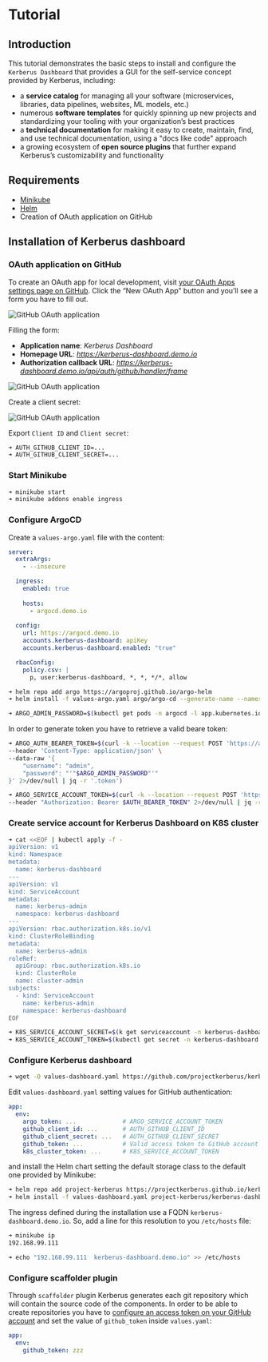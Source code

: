 # Tutorial

## Introduction

This tutorial demonstrates the basic steps to install and configure the `Kerberus Dashboard` that provides a GUI for the self-service concept provided by Kerberus, including:

* a **service catalog** for managing all your software (microservices, libraries, data pipelines, websites, ML models, etc.)
* numerous **software templates** for quickly spinning up new projects and standardizing your tooling with your organization’s best practices
* a **technical documentation** for making it easy to create, maintain, find, and use technical documentation, using a "docs like code" approach
* a growing ecosystem of **open source plugins** that further expand Kerberus’s customizability and functionality

## Requirements

* [Minikube](https://minikube.sigs.k8s.io/docs/start/)
* [Helm](https://helm.sh/docs/intro/install/)
* Creation of OAuth application on GitHub

## Installation of Kerberus dashboard

### OAuth application on GitHub

To create an OAuth app for local development, visit [your OAuth Apps settings page on GitHub](https://github.com/settings/developers). Click the “New OAuth App” button and you’ll see a form you have to fill out.

![GitHub OAuth application](media/github_oauth_1.png)

Filling the form:

* **Application name**: *Kerberus Dashboard*
* **Homepage URL**: *<https://kerberus-dashboard.demo.io>*
* **Authorization callback URL**: *<https://kerberus-dashboard.demo.io/api/auth/github/handler/frame>*

![GitHub OAuth application](media/github_oauth_2.png)

Create a client secret:

![GitHub OAuth application](media/github_oauth_3.png)

Export `Client ID` and `Client secret`:

```bash
➜ AUTH_GITHUB_CLIENT_ID=...
➜ AUTH_GITHUB_CLIENT_SECRET=...
```

### Start Minikube

```bash
➜ minikube start
➜ minikube addons enable ingress
```

### Configure ArgoCD

Create a `values-argo.yaml` file with the content:

```yaml
server:
  extraArgs:
    - --insecure

  ingress:
    enabled: true
    
    hosts:
      - argocd.demo.io
  
  config:
    url: https://argocd.demo.io
    accounts.kerberus-dashboard: apiKey
    accounts.kerberus-dashboard.enabled: "true"

  rbacConfig:
    policy.csv: |
      p, user:kerberus-dashboard, *, *, */*, allow
```

```bash
➜ helm repo add argo https://argoproj.github.io/argo-helm
➜ helm install -f values-argo.yaml argo/argo-cd --generate-name --namespace=argocd --create-namespace

➜ ARGO_ADMIN_PASSWORD=$(kubectl get pods -n argocd -l app.kubernetes.io/name=argocd-server -o name | cut -d'/' -f 2)
```

In order to generate token you have to retrieve a valid beare token:

```bash
➜ ARGO_AUTH_BEARER_TOKEN=$(curl -k --location --request POST 'https://argocd.demo.io/api/v1/session' \
--header 'Content-Type: application/json' \
--data-raw '{
    "username": "admin",
    "password": "'"$ARGO_ADMIN_PASSWORD"'"
}' 2>/dev/null | jq -r '.token')

➜ ARGO_SERVICE_ACCOUNT_TOKEN=$(curl -k --location --request POST 'https://argocd.demo.io/api/v1/account/kerberus-dashboard/token' \
--header "Authorization: Bearer $AUTH_BEARER_TOKEN" 2>/dev/null | jq -r '.token')
```

### Create service account for Kerberus Dashboard on K8S cluster

```bash
➜ cat <<EOF | kubectl apply -f -
apiVersion: v1
kind: Namespace
metadata:
  name: kerberus-dashboard
---
apiVersion: v1
kind: ServiceAccount
metadata:
  name: kerberus-admin
  namespace: kerberus-dashboard
---
apiVersion: rbac.authorization.k8s.io/v1
kind: ClusterRoleBinding
metadata:
  name: kerberus-admin
roleRef:
  apiGroup: rbac.authorization.k8s.io
  kind: ClusterRole
  name: cluster-admin
subjects:
  - kind: ServiceAccount
    name: kerberus-admin
    namespace: kerberus-dashboard
EOF

➜ K8S_SERVICE_ACCOUNT_SECRET=$(k get serviceaccount -n kerberus-dashboard kerberus-admin -o jsonpath="{.secrets[0].name}")
➜ K8S_SERVICE_ACCOUNT_TOKEN=$(kubectl get secret -n kerberus-dashboard $K8S_SERVICE_ACCOUNT_SECRET -o jsonpath='{.data.token}' | base64 --decode)
```

### Configure Kerberus dashboard

```bash
➜ wget -O values-dashboard.yaml https://github.com/projectkerberus/kerberus-dashboard/raw/main/charts/kerberus-dashboard/values.minikube.yaml
```

Edit `values-dashboard.yaml` setting values for GitHub authentication:

```yaml
app:
  env:
    argo_token: ...             # ARGO_SERVICE_ACCOUNT_TOKEN
    github_client_id: ...       # AUTH_GITHUB_CLIENT_ID
    github_client_secret: ...   # AUTH_GITHUB_CLIENT_SECRET
    github_token: ...           # Valid access token to GitHub account
    k8s_cluster_token: ...      # K8S_SERVICE_ACCOUNT_TOKEN
```

and install the Helm chart setting the default storage class to the default one provided by Minikube:

```bash
➜ helm repo add project-kerberus https://projectkerberus.github.io/kerberus-dashboard/
➜ helm install -f values-dashboard.yaml project-kerberus/kerberus-dashboard --generate-name --namespace=kerberus-dashboard --create-namespace
```

The ingress defined during the installation use a FQDN `kerberus-dashboard.demo.io`. So, add a line for this resolution to you `/etc/hosts` file:

```bash
➜ minikube ip
192.168.99.111

➜ echo "192.168.99.111  kerberus-dashboard.demo.io" >> /etc/hosts
```

### Configure scaffolder plugin

Through `scaffolder` plugin Kerberus generates each git repository which will contain the source code of the components. In order to be able to create repositories you have to [configure an access token on your GitHub account](https://docs.github.com/en/github/authenticating-to-github/creating-a-personal-access-token) and set the value of `github_token` inside `values.yaml`:

```yaml
app:
  env:
    github_token: zzz
```
